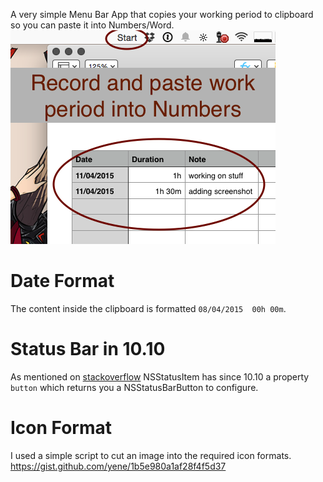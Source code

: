 A very simple Menu Bar App that copies your working period to clipboard so you can paste it into Numbers/Word.
![screenshot](screenshot.png)

# Date Format
The content inside the clipboard is formatted `08/04/2015  00h 00m`.

# Status Bar in 10.10
As mentioned on [stackoverflow](http://stackoverflow.com/a/26198173/279890) NSStatusItem has since 10.10 a property `button` which returns you a NSStatusBarButton to configure.

# Icon Format
I used a simple script to cut an image into the required icon formats. https://gist.github.com/yene/1b5e980a1af28f4f5d37
